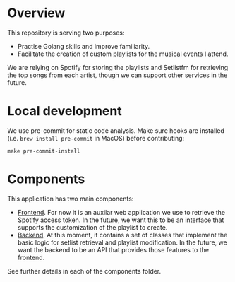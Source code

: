# Overview

This repository is serving two purposes:

- Practise Golang skills and improve familiarity.
- Facilitate the creation of custom playlists for the musical events I attend.

We are relying on Spotify for storing the playlists and Setlistfm for retrieving the top songs from each artist, though we can support other services in the future.

# Local development

We use pre-commit for static code analysis. Make sure hooks are installed (i.e. `brew install pre-commit` in MacOS) before contributing:

```shell
make pre-commit-install
```

# Components

This application has two main components:

- [Frontend](./frontend). For now it is an auxilar web application we use to retrieve the Spotify access token. In the future, we want this to be an interface that supports the customization of the playlist to create.
- [Backend](./backend). At this moment, it contains a set of classes that implement the basic logic for setlist retrieval and playlist modification. In the future, we want the backend to be an API that provides those features to the frontend.

See further details in each of the components folder.
